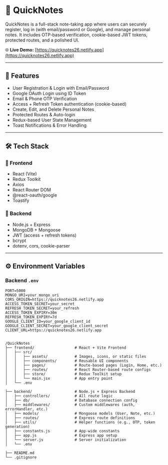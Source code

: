 # 📝 QuickNotes

QuickNotes is a full-stack note-taking app where users can securely register, log in (with email/password or Google), and manage personal notes. It includes OTP-based verification, cookie-based JWT tokens, protected routes, and a polished UI.

🌐 **Live Demo:** [https://quicknotes26.netlify.app](https://quicknotes26.netlify.app)

---

## 🚀 Features

- User Registration & Login with Email/Password
- Google OAuth Login using ID Token
- Email & Phone OTP Verification
- Access + Refresh Token authentication (cookie-based)
- Create, Edit, and Delete Personal Notes
- Protected Routes & Auto-login
- Redux-based User State Management
- Toast Notifications & Error Handling

---

## 🛠️ Tech Stack

### 🔹 Frontend

- React (Vite)
- Redux Toolkit
- Axios
- React Router DOM
- @react-oauth/google
- Toastify

### 🔸 Backend

- Node.js + Express
- MongoDB + Mongoose
- JWT (access + refresh tokens)
- bcrypt
- dotenv, cors, cookie-parser

---

## ⚙️ Environment Variables

### Backend `.env`

```env
PORT=5000
MONGO_URI=your_mongo_uri
CORS_ORIGIN=https://quicknotes26.netlify.app
ACCESS_TOKEN_SECRET=your_secret
REFRESH_TOKEN_SECRET=your_refresh
ACCESS_TOKEN_EXPIRY=30m
REFRESH_TOKEN_EXPIRY=7d
GOOGLE_CLIENT_ID=your_google_client_id
GOOGLE_CLIENT_SECRET=your_google_client_secret
CLIENT_URL=https://quicknotes26.netlify.app


/QuickNotes
├── frontend/                  # React + Vite Frontend
│   ├── src/
│   │   ├── assets/            # Images, icons, or static files
│   │   ├── components/        # Reusable UI components
│   │   ├── pages/             # Route-based pages (Login, Home, etc.)
│   │   ├── routes/            # React Router-based route configs
│   │   ├── store/             # Redux Toolkit setup
│   │   └── main.jsx           # App entry point
│   └── .env

├── backend/                   # Node.js + Express Backend
│   ├── controllers/           # All route logic
│   ├── db/                    # Database connection config
│   ├── middlewares/           # Custom middlewares (auth, errorHandler, etc.)
│   ├── models/                # Mongoose models (User, Note, etc.)
│   ├── routes/                # Express route definitions
│   ├── utils/                 # Helper functions (e.g., OTP, token generation)
│   ├── constants.js           # App-wide constants
│   ├── app.js                 # Express app setup
│   └── server.js              # Server initialization
│   └── .env

├── README.md
└── .gitignore
